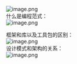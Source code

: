 ![image.png](https://cdn.nlark.com/yuque/0/2020/png/296173/1579592288814-f381c0e7-9753-4cbc-a586-827c0e4e37c8.png#align=left&display=inline&height=300&name=image.png&originHeight=306&originWidth=750&size=183447&status=done&style=none&width=736)<br />什么是编程范式：<br />![image.png](https://cdn.nlark.com/yuque/0/2020/png/296173/1579592578675-80e72fa5-8161-4bed-865a-539583dbe030.png#align=left&display=inline&height=352&name=image.png&originHeight=704&originWidth=1548&size=474778&status=done&style=none&width=774)

框架和库以及工具包的区别：<br />![image.png](https://cdn.nlark.com/yuque/0/2020/png/296173/1579592749492-d9f24dd1-ab7f-4032-b607-e2ff7ab35eac.png#align=left&display=inline&height=225&name=image.png&originHeight=229&originWidth=748&size=101258&status=done&style=none&width=733)<br />设计模式和架构的关系：<br />![image.png](https://cdn.nlark.com/yuque/0/2020/png/296173/1579592962796-ec6ac6b8-1855-4e2b-b3d6-a21856ec7688.png#align=left&display=inline&height=289&name=image.png&originHeight=578&originWidth=1484&size=525772&status=done&style=none&width=742)

